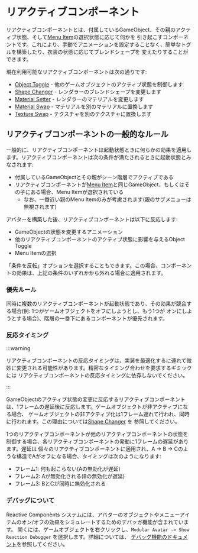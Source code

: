 ﻿---
sidebar_position: 1
---

# リアクティブコンポーネント

リアクティブコンポーネントとは、付属しているGameObject、その親のアクティブ状態、そして[Menu Item](../menu-item.md)の選択状態に応じて何かを
引き起こすコンポーネントです。これにより、手動でアニメーションを設定することなく、簡単なトグルを構築したり、衣装の状態に応じてブレンドシェープを
変えたりすることができます。

現在利用可能なリアクティブコンポーネントは次の通りです:

- [Object Toggle](./object-toggle.md) - 他のゲームオブジェクトのアクティブ状態を制御します
- [Shape Changer](./shape-changer.md) - レンダラーのブレンドシェープを変更します
- [Material Setter](./material-setter.md) - レンダラーのマテリアルを変更します
- [Material Swap](./material-swap.md) - マテリアルを別のマテリアルに置換します
- [Texture Swap](./texture-swap.md) - テクスチャを別のテクスチャに置換します

## リアクティブコンポーネントの一般的なルール

一般的に、リアクティブコンポーネントは起動状態ときに何らかの効果を適用します。リアクティブコンポーネントは次の条件が満たされるときに起動状態とみなされます:

- 付属しているGameObjectとその親がシーン階層でアクティブである
- リアクティブコンポーネントが[Menu Item](../menu-item.md)と同じGameObject、もしくはその子にある場合、Menu Itemが選択されている
  - なお、一番近い親のMenu Itemのみが考慮されます(親のサブメニューは無視されます)

アバターを構築した後、リアクティブコンポーネントは以下に反応します:

- GameObjectの状態を変更するアニメーション
- 他のリアクティブコンポーネントのアクティブ状態に影響を与えるObject Toggle
- Menu Itemの選択

「条件を反転」オプションを選択することもできます。この場合、コンポーネントの効果は、上記の条件のいずれかから外れる場合に適用されます。

### 優先ルール

同時に複数のリアクティブコンポーネントが起動状態であり、その効果が競合する場合(例: 1つがゲームオブジェクトをオフにしようとし、もう1つが
オンにしようとする場合)、階層の一番下にあるコンポーネントが優先されます。

### 反応タイミング

:::warning

リアクティブコンポーネントの反応タイミングは、実装を最適化するに連れて微妙に変更される可能性があります。精密なタイミング合わせを要求するギミックには
リアクティブコンポーネントの反応タイミングに依存しないでください。

:::

GameObjectのアクティブ状態の変更に反応するリアクティブコンポーネントは、1フレームの遅延後に反応します。ゲームオブジェクトが非アクティブになる場合、
ゲームオブジェクトの非アクティブ化は1フレーム遅れて行われ、同時に行われます。この理由については[Shape Changer](./shape-changer.md)
を
参照してください。

1つのリアクティブコンポーネントが他のリアクティブコンポーネントの状態を制御する場合、各リアクティブコンポーネントの発動に1フレームの遅延があります。遅延は
個々のリアクティブコンポーネントに適用され、A -> B -> Cのような構造でAがオフになる場合、タイミングは次のようになります:

- フレーム1: 何も起こらない(Aの無効化が遅延)
- フレーム2: Aが無効化される(Bの無効化が遅延)
- フレーム3: BとCが同時に無効化される

### デバッグについて

Reactive Components システムには、アバターのオブジェクトやメニューアイテムのオン/オフの効果をシミュレートするためのデバッガ機能が含まれています。
開くには、ゲームオブジェクトを右クリックし、`Modular Avatar -> Show Reaction Debugger` を選択します。詳細については、
[デバッグ機能のドキュメント](./debugger/index.md)を参照してください。